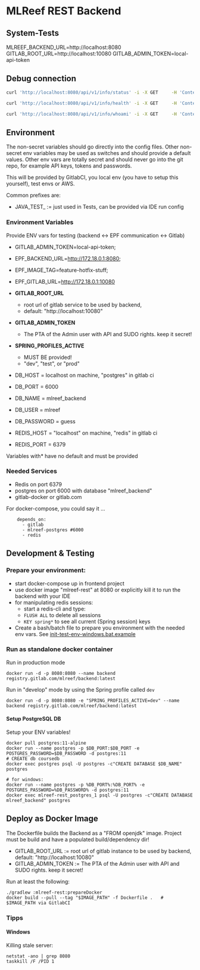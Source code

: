 # MLReef REST Backend

## System-Tests

MLREEF_BACKEND_URL=http://localhost:8080
GITLAB_ROOT_URL=http://localhost:10080
GITLAB_ADMIN_TOKEN=local-api-token

## Debug connection

```bash
curl 'http://localhost:8080/api/v1/info/status' -i -X GET     -H 'Content-Type: application/json'    -H 'Accept: application/json' 
```

```bash
curl 'http://localhost:8080/api/v1/info/health' -i -X GET     -H 'Content-Type: application/json'    -H 'Accept: application/json' 
```

```bash
curl 'http://localhost:8080/api/v1/info/whoami' -i -X GET     -H 'Content-Type: application/json'    -H 'Accept: application/json' 
```

## Environment

The non-secret variables should go directly into the config files.
Other non-secret env variables may be used as switches and should provide a default values.
Other env vars are totally secret and should never go into the git repo, for example API keys, tokens and passwords.

This will be provided by GitlabCI, you local env (you have to setup this yourself), test envs or AWS.

Common prefixes are:
* JAVA_TEST_ := just used in Tests, can be provided via IDE run config

### Environment Variables

Provide ENV vars for testing (backend <-> EPF communication <-> Gitlab)

* GITLAB_ADMIN_TOKEN=local-api-token;
* EPF_BACKEND_URL=http://172.18.0.1:8080;
* EPF_IMAGE_TAG=feature-hotfix-stuff;
* EPF_GITLAB_URL=http://172.18.0.1:10080

* **GITLAB_ROOT_URL** 
  * root url of gitlab service to be used by backend, 
  * default: "http://localhost:10080"
* **GITLAB_ADMIN_TOKEN** 
  * The PTA of the Admin user with API and SUDO rights. keep it secret!
* **SPRING_PROFILES_ACTIVE** 
  * MUST BE provided! 
  * "dev", "test",  or "prod"
* DB_HOST = localhost on machine, "postgres" in gitlab ci
* DB_PORT = 6000
* DB_NAME = mlreef_backend
* DB_USER = mlreef
* DB_PASSWORD = guess
* REDIS_HOST = "localhost" on machine, "redis" in gitlab ci
* REDIS_PORT = 6379

Variables with* have no default and must be provided
  
### Needed Services

* Redis on port 6379
* postgres on port 6000 with database "mlreef_backend"
* gitlab-docker or gitlab.com

For docker-compose, you could say it ...

```
    depends_on:
      - gitlab
      - mlreef-postgres #6000
      - redis
```

## Development & Testing


### Prepare your environment:

* start docker-compose up in frontend project
* use docker image "mlreef-rest" at 8080 or explicitly kill it to run the backend with your IDE
* for manipulating redis sessions:
  * start a redis-cli and type:
  * ```FLUSH ALL``` to delete all sessions
  * ```KEY spring*``` to see all current (Spring session) keys 
* Create a bash/batch file to prepare you environment with the needed env vars. See [init-test-env-windows.bat.example](init-test-env-windows.bat.example)

### Run as standalone docker container

Run in production mode

```
docker run -d -p 8080:8080 --name backend registry.gitlab.com/mlreef/backend:latest
```

Run in "develop" mode by using the Spring profile called `dev`

```
docker run -d -p 8080:8080 -e "SPRING_PROFILES_ACTIVE=dev" --name backend registry.gitlab.com/mlreef/backend:latest
```


####  Setup PostgreSQL DB 

Setup your ENV variables!

```
docker pull postgres:11-alpine
docker run --name postgres -p $DB_PORT:$DB_PORT -e POSTGRES_PASSWORD=$DB_PASSWORD -d postgres:11
# CREATE db coursedb
docker exec postgres psql -U postgres -c"CREATE DATABASE $DB_NAME" postgres
```

```
# for windows: 
docker run --name postgres -p %DB_PORT%:%DB_PORT% -e POSTGRES_PASSWORD=%DB_PASSWORD% -d postgres:11
docker exec mlreef-rest_postgres_1 psql -U postgres -c"CREATE DATABASE mlreef_backend" postgres
```

## Deploy as Docker Image

The Dockerfile builds the Backend as a "FROM openjdk" image.
Project must be build and have a populated build/dependency dir!

* GITLAB_ROOT_URL := root url of gitlab instance to be used by backend, default: "http://localhost:10080"
* GITLAB_ADMIN_TOKEN := The PTA of the Admin user with API and SUDO rights. keep it secret!

Run at least the following:

```
./gradlew :mlreef-rest:prepareDocker
docker build --pull --tag "$IMAGE_PATH" -f Dockerfile .   # $IMAGE_PATH via GitlabCI
```

### Tipps

#### Windows

Killing stale server:
```
netstat -ano | grep 8080
taskkill /F /PID 1
```
